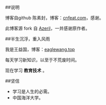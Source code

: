##说明

博客自github 陈素封，博客：[cnfeat.com](cnfeat.com)，感谢。

此博客源 fork 自 [Azeril](http://azeril.me/)，一并感谢原作者。


##半生沉浮，重入风雨

我是王益国，博客：[eaglewang.top](eaglewang.top)

每天学习新知识，以至于不荒废时间。


现在学习 **教育技术** 。

##坚信


- 学习是人生的必需。
- 中国海洋大学。




